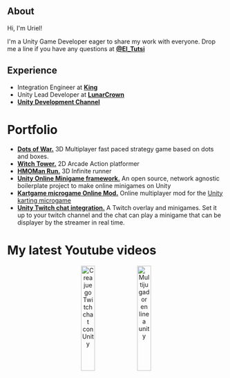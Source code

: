 ## About

Hi, I'm Uriel! 

I'm a Unity Game Developer eager to share my work with everyone. Drop me a line if you have any questions at [**@El_Tutsi**](https://twitter.com/El_tutsi)


## Experience

* Integration Engineer at [**King**](https://www.king.com/)
* Unity Lead Developer at [**LunarCrown**](http://lunarcrown.com/)
* [**Unity Development Channel**](https://www.youtube.com/@El_Tutsi)

# Portfolio
* [**Dots of War.**](http://lunarcrown.com/dotsofwar/) 3D Multiplayer fast paced strategy game based on dots and boxes.
* [**Witch Tower.**](https://play.google.com/store/apps/details?id=com.ranacalva.witchtower&pli=1) 2D Arcade Action platformer
* [**HMOMan Run.**](https://play.google.com/store/apps/details?id=com.UnityHMO.HmoManRun) 3D Infinite runner
* [**Unity Online Minigame framework.**](https://el-tutsi.itch.io/pokemon-stadium-minigames) An open source, network agnostic boilerplate project to make online minigames on Unity
* [**Kartgame microgame Online Mod.**](https://el-tutsi.itch.io/unity-karting-multiplayer-mod) Online multiplayer mod for the [Unity karting microgame](https://learn.unity.com/project/karting-template)
* [**Unity Twitch chat integration.**](https://el-tutsi.itch.io/twitch-chat-avatars) A Twitch overlay and minigames. Set it up to your twitch channel and the chat can play a minigame that can be displayer by the streamer in real time.


# My latest Youtube videos
<div align="center">
  <a href="https://www.youtube.com/watch?v=Dp8BheHMrO8"><img src="https://img.youtube.com/vi/Dp8BheHMrO8/0.jpg" alt="Crea juego Twitch chat con Unity" width=25% height=25%></a>
    <a href="https://www.youtube.com/watch?v=udeCVByDEAg"><img src="https://img.youtube.com/vi/udeCVByDEAg/0.jpg" alt="Multijugador en linea unity" width=25% height=25%></a>
</div>
